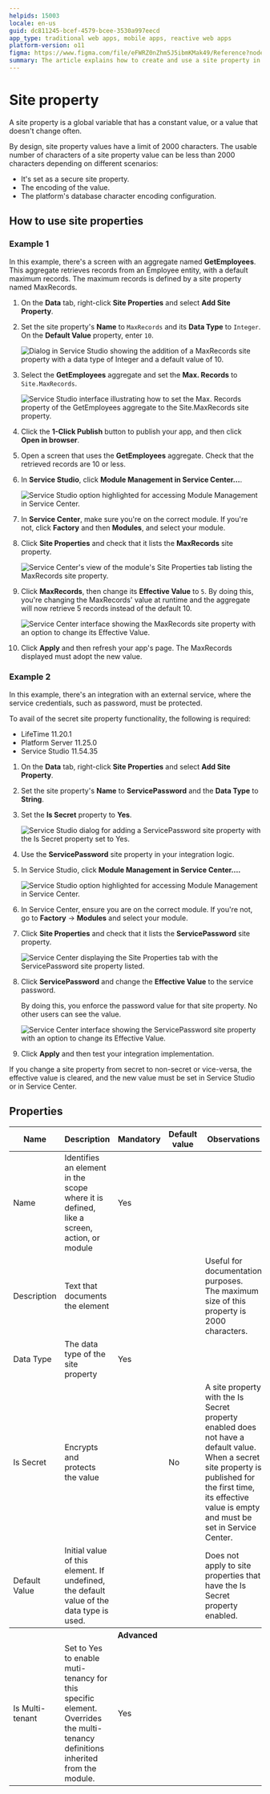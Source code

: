 ```yaml
---
helpids: 15003
locale: en-us
guid: dc811245-bcef-4579-bcee-3530a997eecd
app_type: traditional web apps, mobile apps, reactive web apps
platform-version: o11
figma: https://www.figma.com/file/eFWRZ0nZhm5J5ibmKMak49/Reference?node-id=1526:2630
summary: The article explains how to create and use a site property in an application to manage values like maximum records for an aggregate
---
```


# Site property

A site property is a global variable that has a constant value, or a value that doesn't change often.

By design, site property values have a limit of 2000 characters. The usable number of characters of a site property value can be less than 2000 characters depending on different scenarios:

* It's set as a secure site property.
* The encoding of the value.
* The platform's database character encoding configuration.

## How to use site properties

### Example 1

In this example, there's a screen with an aggregate named **GetEmployees**. This aggregate retrieves records from an Employee entity, with a default maximum records. The maximum records is defined by a site property named MaxRecords.

1. On the **Data** tab, right-click **Site Properties** and select **Add Site Property**.

1. Set the site property's **Name** to `MaxRecords` and its **Data Type** to `Integer`. On the **Default Value** property, enter `10`.

    ![Dialog in Service Studio showing the addition of a MaxRecords site property with a data type of Integer and a default value of 10.](images/site-prop-max-records-ss.png "Adding a MaxRecords Site Property")

1. Select the **GetEmployees** aggregate and set the **Max. Records** to `Site.MaxRecords`.

    ![Service Studio interface illustrating how to set the Max. Records property of the GetEmployees aggregate to the Site.MaxRecords site property.](images/set-maxrecords-ss.png "Setting Max. Records in GetEmployees Aggregate")

1. Click the **1-Click Publish** button to publish your app, and then click **Open in browser**.

1. Open a screen that uses the **GetEmployees** aggregate. Check that the retrieved records are 10 or less.

1. In **Service Studio**, click **Module Management in Service Center...**.

    ![Service Studio option highlighted for accessing Module Management in Service Center.](images/module-management-ss.png "Module Management in Service Center")

1. In **Service Center**, make sure you're on the correct module. If you're not, click **Factory** and then **Modules**, and select your module. 

1. Click **Site Properties** and check that it lists the **MaxRecords** site property.

    ![Service Center's view of the module's Site Properties tab listing the MaxRecords site property.](images/site-prop-tab-sc.png "Site Properties Tab in Service Center")

1. Click **MaxRecords**, then change its **Effective Value** to  `5`. By doing this, you're changing the MaxRecords' value at runtime and the aggregate will now retrieve 5 records instead of the default 10.

    ![Service Center interface showing the MaxRecords site property with an option to change its Effective Value.](images/effective-value-sc.png "Editing MaxRecords Site Property")

1. Click **Apply** and then refresh your app's page. The MaxRecords displayed must adopt the new value.

### Example 2

In this example, there's an integration with an external service, where the service credentials, such as password, must be protected.

<div class="info" markdown="1">

To avail of the secret site property functionality, the following is required:
* LifeTime 11.20.1
* Platform Server 11.25.0
* Service Studio 11.54.35

</div>

1. On the **Data** tab, right-click **Site Properties** and select **Add Site Property**.

1. Set the site property's **Name** to **ServicePassword** and the **Data Type** to **String**. 

1. Set the **Is Secret** property to **Yes**.

    ![Service Studio dialog for adding a ServicePassword site property with the Is Secret property set to Yes.](images/site-prop-service-pass-ss.png "Setting Is Secret Property to Yes")

1. Use the **ServicePassword** site property in your integration logic.

1. In Service Studio, click **Module Management in Service Center....**

    ![Service Studio option highlighted for accessing Module Management in Service Center.](images/module-management-ss.png "Module Management in Service Center")

1. In Service Center, ensure you are on the correct module. If you're not, go to **Factory** -> **Modules** and select your module.

1. Click **Site Properties** and check that it lists the **ServicePassword** site property.

    ![Service Center displaying the Site Properties tab with the ServicePassword site property listed.](images/site-prop-tab-serpass-sc.png "ServicePassword Site Property in Service Center")

1. Click **ServicePassword** and change the **Effective Value** to the service password. 

    By doing this, you enforce the password value for that site property. No other users can see the value.

    ![Service Center interface showing the ServicePassword site property with an option to change its Effective Value.](images/site-prop-apply-sc.png "Applying New Effective Value to ServicePassword")

1. Click **Apply** and then test your integration implementation.

<div class="info" markdown="1">

If you change a site property from secret to non-secret or vice-versa, the effective value is cleared, and the new value must be set in Service Studio or in Service Center. 

</div>

## Properties

<table markdown="1">
<thead>
<tr>
<th>Name</th>
<th>Description</th>
<th>Mandatory</th>
<th>Default value</th>
<th>Observations</th>
</tr>
</thead>
<tbody>
<tr>
<td title="Name">Name</td>
<td>Identifies an element in the scope where it is defined, like a screen, action, or module</td>
<td>Yes</td>
<td></td>
<td></td>
</tr>
<tr>
<td title="Description">Description</td>
<td>Text that documents the element</td>
<td></td>
<td></td>
<td>Useful for documentation purposes.<br/>The maximum size of this property is 2000 characters.</td>
</tr>
<tr>
<td title="Data Type">Data Type</td>
<td>The data type of the site property</td>
<td>Yes</td>
<td></td>
<td></td>
</tr>
<tr>
<td title="Is Secret">Is Secret</td>
<td>Encrypts and protects the value</td>
<td></td>
<td>No</td>
<td>A site property with the Is Secret property enabled does not have  a default value. When a secret site property is published for the first time, its effective value is empty and must be set in Service Center.</td>
</tr>
<tr>
<td title="Default Value">Default Value</td>
<td>Initial value of this element. If undefined, the default value of the data type is used.</td>
<td></td>
<td></td>
<td>Does not apply to site properties that have the Is Secret property enabled.</td>
</tr>
<tr >
<th colspan="5">Advanced</th>
</tr>
<tr>
<td title="Is Multi-tenant">Is Multi-tenant</td>
<td>Set to Yes to enable muti-tenancy for this specific element. Overrides the multi-tenancy definitions inherited from the module.</td>
<td>Yes</td>
<td></td>
<td></td>
</tr>
</tbody>
</table>

